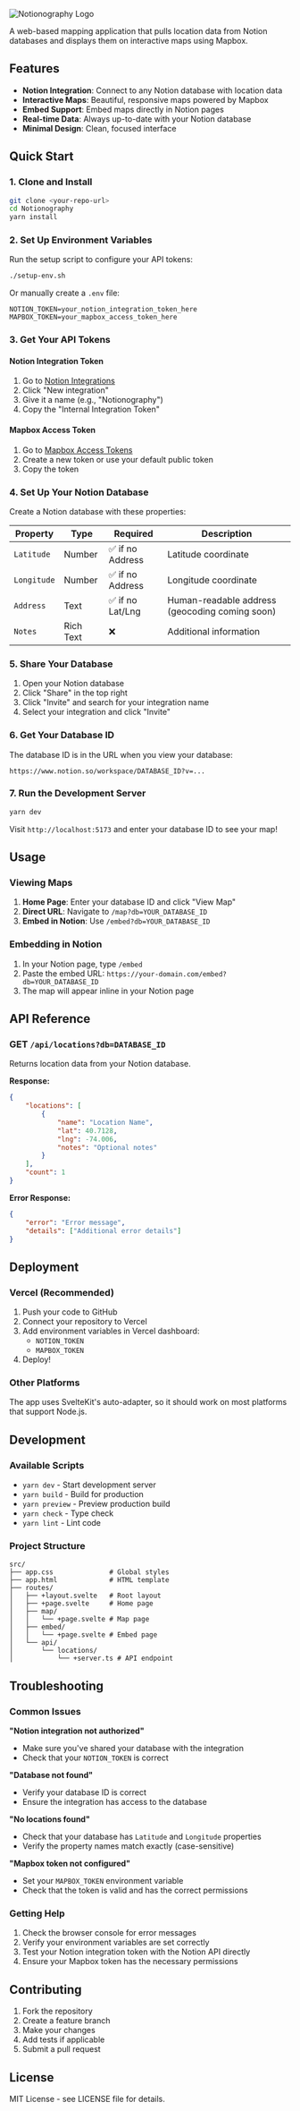 ![Notionography Logo](logo.png)

A web-based mapping application that pulls location data from Notion databases and displays them on interactive maps using Mapbox.

## Features

- **Notion Integration**: Connect to any Notion database with location data
- **Interactive Maps**: Beautiful, responsive maps powered by Mapbox
- **Embed Support**: Embed maps directly in Notion pages
- **Real-time Data**: Always up-to-date with your Notion database
- **Minimal Design**: Clean, focused interface

## Quick Start

### 1. Clone and Install

```bash
git clone <your-repo-url>
cd Notionography
yarn install
```

### 2. Set Up Environment Variables

Run the setup script to configure your API tokens:

```bash
./setup-env.sh
```

Or manually create a `.env` file:

```env
NOTION_TOKEN=your_notion_integration_token_here
MAPBOX_TOKEN=your_mapbox_access_token_here
```

### 3. Get Your API Tokens

#### Notion Integration Token

1. Go to [Notion Integrations](https://www.notion.so/my-integrations)
2. Click "New integration"
3. Give it a name (e.g., "Notionography")
4. Copy the "Internal Integration Token"

#### Mapbox Access Token

1. Go to [Mapbox Access Tokens](https://account.mapbox.com/access-tokens/)
2. Create a new token or use your default public token
3. Copy the token

### 4. Set Up Your Notion Database

Create a Notion database with these properties:

| Property    | Type      | Required         | Description                                    |
| ----------- | --------- | ---------------- | ---------------------------------------------- |
| `Latitude`  | Number    | ✅ if no Address | Latitude coordinate                            |
| `Longitude` | Number    | ✅ if no Address | Longitude coordinate                           |
| `Address`   | Text      | ✅ if no Lat/Lng | Human-readable address (geocoding coming soon) |
| `Notes`     | Rich Text | ❌               | Additional information                         |

### 5. Share Your Database

1. Open your Notion database
2. Click "Share" in the top right
3. Click "Invite" and search for your integration name
4. Select your integration and click "Invite"

### 6. Get Your Database ID

The database ID is in the URL when you view your database:

```
https://www.notion.so/workspace/DATABASE_ID?v=...
```

### 7. Run the Development Server

```bash
yarn dev
```

Visit `http://localhost:5173` and enter your database ID to see your map!

## Usage

### Viewing Maps

1. **Home Page**: Enter your database ID and click "View Map"
2. **Direct URL**: Navigate to `/map?db=YOUR_DATABASE_ID`
3. **Embed in Notion**: Use `/embed?db=YOUR_DATABASE_ID`

### Embedding in Notion

1. In your Notion page, type `/embed`
2. Paste the embed URL: `https://your-domain.com/embed?db=YOUR_DATABASE_ID`
3. The map will appear inline in your Notion page

## API Reference

### GET `/api/locations?db=DATABASE_ID`

Returns location data from your Notion database.

**Response:**

```json
{
	"locations": [
		{
			"name": "Location Name",
			"lat": 40.7128,
			"lng": -74.006,
			"notes": "Optional notes"
		}
	],
	"count": 1
}
```

**Error Response:**

```json
{
	"error": "Error message",
	"details": ["Additional error details"]
}
```

## Deployment

### Vercel (Recommended)

1. Push your code to GitHub
2. Connect your repository to Vercel
3. Add environment variables in Vercel dashboard:
   - `NOTION_TOKEN`
   - `MAPBOX_TOKEN`
4. Deploy!

### Other Platforms

The app uses SvelteKit's auto-adapter, so it should work on most platforms that support Node.js.

## Development

### Available Scripts

- `yarn dev` - Start development server
- `yarn build` - Build for production
- `yarn preview` - Preview production build
- `yarn check` - Type check
- `yarn lint` - Lint code

### Project Structure

```
src/
├── app.css              # Global styles
├── app.html             # HTML template
├── routes/
│   ├── +layout.svelte   # Root layout
│   ├── +page.svelte     # Home page
│   ├── map/
│   │   └── +page.svelte # Map page
│   ├── embed/
│   │   └── +page.svelte # Embed page
│   └── api/
│       └── locations/
│           └── +server.ts # API endpoint
```

## Troubleshooting

### Common Issues

**"Notion integration not authorized"**

- Make sure you've shared your database with the integration
- Check that your `NOTION_TOKEN` is correct

**"Database not found"**

- Verify your database ID is correct
- Ensure the integration has access to the database

**"No locations found"**

- Check that your database has `Latitude` and `Longitude` properties
- Verify the property names match exactly (case-sensitive)

**"Mapbox token not configured"**

- Set your `MAPBOX_TOKEN` environment variable
- Check that the token is valid and has the correct permissions

### Getting Help

1. Check the browser console for error messages
2. Verify your environment variables are set correctly
3. Test your Notion integration token with the Notion API directly
4. Ensure your Mapbox token has the necessary permissions

## Contributing

1. Fork the repository
2. Create a feature branch
3. Make your changes
4. Add tests if applicable
5. Submit a pull request

## License

MIT License - see LICENSE file for details.

